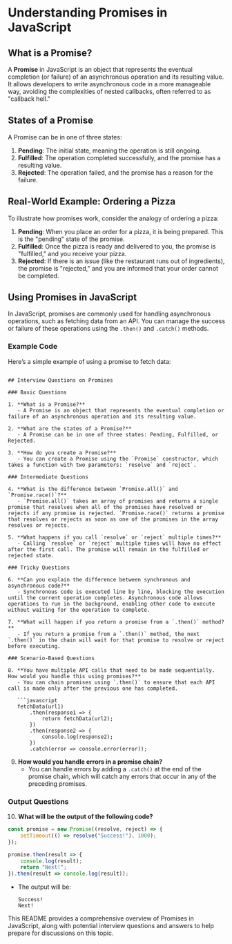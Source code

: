 # Understanding Promises in JavaScript

## What is a Promise?

A **Promise** in JavaScript is an object that represents the eventual completion (or failure) of an asynchronous operation and its resulting value. It allows developers to write asynchronous code in a more manageable way, avoiding the complexities of nested callbacks, often referred to as "callback hell."

## States of a Promise

A Promise can be in one of three states:
1. **Pending**: The initial state, meaning the operation is still ongoing.
2. **Fulfilled**: The operation completed successfully, and the promise has a resulting value.
3. **Rejected**: The operation failed, and the promise has a reason for the failure.

## Real-World Example: Ordering a Pizza

To illustrate how promises work, consider the analogy of ordering a pizza:

1. **Pending**: When you place an order for a pizza, it is being prepared. This is the "pending" state of the promise.
2. **Fulfilled**: Once the pizza is ready and delivered to you, the promise is "fulfilled," and you receive your pizza.
3. **Rejected**: If there is an issue (like the restaurant runs out of ingredients), the promise is "rejected," and you are informed that your order cannot be completed.

## Using Promises in JavaScript

In JavaScript, promises are commonly used for handling asynchronous operations, such as fetching data from an API. You can manage the success or failure of these operations using the `.then()` and `.catch()` methods.

### Example Code

Here’s a simple example of using a promise to fetch data:

```

## Interview Questions on Promises

### Basic Questions

1. **What is a Promise?**
   - A Promise is an object that represents the eventual completion or failure of an asynchronous operation and its resulting value.

2. **What are the states of a Promise?**
   - A Promise can be in one of three states: Pending, Fulfilled, or Rejected.

3. **How do you create a Promise?**
   - You can create a Promise using the `Promise` constructor, which takes a function with two parameters: `resolve` and `reject`.

### Intermediate Questions

4. **What is the difference between `Promise.all()` and `Promise.race()`?**
   - `Promise.all()` takes an array of promises and returns a single promise that resolves when all of the promises have resolved or rejects if any promise is rejected. `Promise.race()` returns a promise that resolves or rejects as soon as one of the promises in the array resolves or rejects.

5. **What happens if you call `resolve` or `reject` multiple times?**
   - Calling `resolve` or `reject` multiple times will have no effect after the first call. The promise will remain in the fulfilled or rejected state.

### Tricky Questions

6. **Can you explain the difference between synchronous and asynchronous code?**
   - Synchronous code is executed line by line, blocking the execution until the current operation completes. Asynchronous code allows operations to run in the background, enabling other code to execute without waiting for the operation to complete.

7. **What will happen if you return a promise from a `.then()` method?**
   - If you return a promise from a `.then()` method, the next `.then()` in the chain will wait for that promise to resolve or reject before executing.

### Scenario-Based Questions

8. **You have multiple API calls that need to be made sequentially. How would you handle this using promises?**
   - You can chain promises using `.then()` to ensure that each API call is made only after the previous one has completed.

   ```javascript
   fetchData(url1)
       .then(response1 => {
           return fetchData(url2);
       })
       .then(response2 => {
           console.log(response2);
       })
       .catch(error => console.error(error));
   ```

9. **How would you handle errors in a promise chain?**
   - You can handle errors by adding a `.catch()` at the end of the promise chain, which will catch any errors that occur in any of the preceding promises.

### Output Questions

10. **What will be the output of the following code?**

   ```javascript
   const promise = new Promise((resolve, reject) => {
       setTimeout(() => resolve("Success!"), 1000);
   });

   promise.then(result => {
       console.log(result);
       return "Next!";
   }).then(result => console.log(result));
   ```

   - The output will be:
     ```
     Success!
     Next!
     ```

This README provides a comprehensive overview of Promises in JavaScript, along with potential interview questions and answers to help prepare for discussions on this topic.